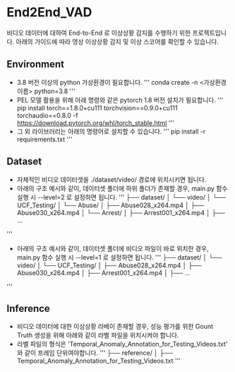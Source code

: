 # End2End_VAD
비디오 데이터에 대하여 End-to-End 로 이상상황 감지를 수행하기 위한 프로젝트입니다.
아래의 가이드에 따라 영상 이상상황 감지 및 이상 스코어를 확인할 수 있습니다.

## Environment
- 3.8 버전 이상의 python 가상환경이 필요합니다.
'''
conda create -n <가상환경이름> python=3.8
'''
- PEL 모델 활용을 위해 아래 명령와 같은 pytorch 1.8 버전 설치가 필요합니다.
'''
pip install torch==1.8.0+cu111 torchvision==0.9.0+cu111 torchaudio==0.8.0 -f https://download.pytorch.org/whl/torch_stable.html
'''
- 그 외 라이브러리는 아래의 명령어로 설치할 수 있습니다.
'''
pip install -r requirements.txt
'''

## Dataset
- 자체적인 비디오 데이터셋을 ./dataset/video/ 경로에 위치시키면 됩니다.
- 아래의 구조 예시와 같이, 데이터셋 폴더에 하위 폴더가 존재할 경우, main.py 함수 실행 시 --level=2 로 설정하면 됩니다.
'''
├── dataset/
│    └── video/
│          └── UCF_Testing/
│                      └── Abuse/
│                            ├── Abuse028_x264.mp4
│                            ├── Abuse030_x264.mp4
│                      └── Arrest/
│                            ├── Arrest001_x264.mp4
│                            ├── ...

'''

- 아래의 구조 예시와 같이, 데이터셋 폴더에 비디오 파일이 바로 위치한 경우, main.py 함수 실행 시 --level=1 로 설정하면 됩니다.
'''
├── dataset/
│    └── video/
│          └── UCF_Testing/
│                      ├── Abuse028_x264.mp4
│                      ├── Abuse030_x264.mp4
│                      ├── Arrest001_x264.mp4
│                      ├── ...

'''

## Inference
- 비디오 데이터에 대한 이상상황 라베이 존재할 경우, 성능 평가를 위한 Gount Truth 생성을 위해 아래와 같이 라벨 파일을 위치시켜야 합니다.
- 라벨 파일의 형식은 'Temporal_Anomaly_Annotation_for_Testing_Videos.txt' 와 같이 프레임 단위여야합니다.
'''
├── reference/
│          ├── Temporal_Anomaly_Annotation_for_Testing_Videos.txt
'''
